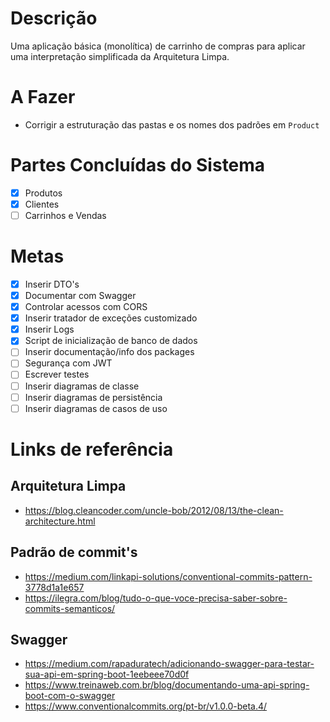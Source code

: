 # Descrição
Uma aplicação básica (monolítica) de carrinho de compras para aplicar uma interpretação simplificada da Arquitetura Limpa.

# A Fazer
- Corrigir a estruturação das pastas e os nomes dos padrões em ``Product`` 

# Partes Concluídas do Sistema
- [X] Produtos
- [X] Clientes
- [ ] Carrinhos e Vendas

# Metas
- [x] Inserir DTO's  
- [x] Documentar com Swagger  
- [x] Controlar acessos com CORS  
- [x] Inserir tratador de exceções customizado
- [x] Inserir Logs
- [x] Script de inicialização de banco de dados
- [ ] Inserir documentação/info dos packages
- [ ] Segurança com JWT  
- [ ] Escrever testes  
- [ ] Inserir diagramas de classe  
- [ ] Inserir diagramas de persistência  
- [ ] Inserir diagramas de casos de uso

# Links de referência
## Arquitetura Limpa
- https://blog.cleancoder.com/uncle-bob/2012/08/13/the-clean-architecture.html

## Padrão de commit's
- https://medium.com/linkapi-solutions/conventional-commits-pattern-3778d1a1e657
- https://ilegra.com/blog/tudo-o-que-voce-precisa-saber-sobre-commits-semanticos/

## Swagger
- https://medium.com/rapaduratech/adicionando-swagger-para-testar-sua-api-em-spring-boot-1eebeee70d0f
- https://www.treinaweb.com.br/blog/documentando-uma-api-spring-boot-com-o-swagger
- https://www.conventionalcommits.org/pt-br/v1.0.0-beta.4/
